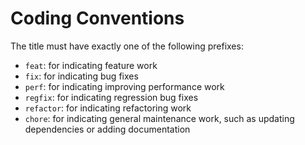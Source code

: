 # Coding Conventions

The title must have exactly one of the following prefixes:

- `feat`: for indicating feature work
- `fix`: for indicating bug fixes
- `perf`: for indicating improving performance work
- `regfix`: for indicating regression bug fixes
- `refactor`: for indicating refactoring work
- `chore`: for indicating general maintenance work, such as updating dependencies or adding documentation
